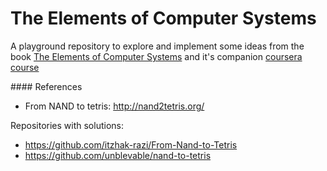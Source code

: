 # The Elements of Computer Systems

A playground repository to explore and implement some ideas from the book [The Elements of Computer Systems](https://www.amazon.com/Elements-Computing-Systems-Building-Principles/dp/0262640686) and it's companion [coursera course](https://www.coursera.org/learn/build-a-computer/home/welcome)

#### References

- From NAND to tetris: http://nand2tetris.org/

Repositories with solutions:

- https://github.com/itzhak-razi/From-Nand-to-Tetris
- https://github.com/unblevable/nand-to-tetris
